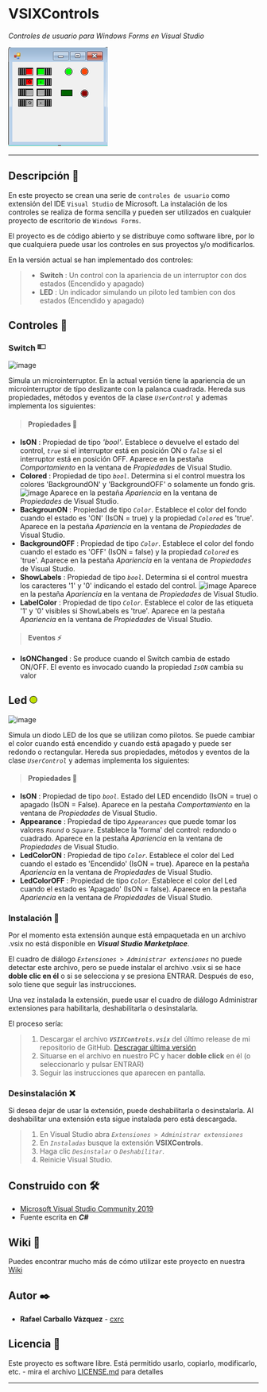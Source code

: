 # VSIXControls

_Controles de usuario para Windows Forms en Visual Studio_

![preview](Switch200x200.png)

----

## Descripción 👀

En este proyecto se crean una serie de `controles de usuario` como extensión del IDE `Visual Studio` de Microsoft. La instalación de los controles se realiza de forma sencilla y pueden ser utilizados en cualquier proyecto de escritorio de `Windows Forms`.

El proyecto es de código abierto y se distribuye como software libre, por lo que cualquiera puede usar los controles en sus proyectos y/o modificarlos.

En la versión actual se han implementado dos controles:
> - **Switch** : Un control con la apariencia de un interruptor con dos estados (Encendido y apagado) 
> - **LED**    : Un indicador simulando un piloto led tambien con dos estados (Encendido y apagado)

## Controles :round_pushpin:

### Switch ![Switch](Switch16x16.bmp)

![image](https://user-images.githubusercontent.com/63002560/110090098-30f79e00-7d97-11eb-9f9d-dafe5d18aafe.png)

Simula un microinterruptor. En la actual versión tiene la apariencia de un microinterruptor de tipo deslizante con la palanca cuadrada. Hereda sus propiedades, métodos y eventos de la clase *`UserControl`* y ademas implementa los siguientes:

> #### Propiedades :triangular_ruler:

- **IsON** : Propiedad de tipo *'bool'*. Establece o devuelve el estado del control, *`true`* si el interruptor está en posición ON o *`false`* si el interruptor está en posición OFF. Aparece en la pestaña *Comportamiento* en la ventana de *Propiedades* de Visual Studio.
- **Colored** : Propiedad de tipo *`bool`*. Determina si el control muestra los colores 'BackgroundON' y 'BackgroundOFF' o solamente un fondo gris. ![image](https://user-images.githubusercontent.com/63002560/110089894-f2fa7a00-7d96-11eb-8004-a9242473083b.png)
Aparece en la pestaña *Apariencia* en la ventana de *Propiedades* de Visual Studio.
- **BackgrounON** : Propiedad de tipo *`Color`*. Establece el color del fondo cuando el estado es 'ON' (IsON = true) y la propiedad *`Colored`* es 'true'. Aparece en la pestaña *Apariencia* en la ventana de *Propiedades* de Visual Studio.
- **BackgroundOFF** : Propiedad de tipo *`Color`*. Establece el color del fondo cuando el estado es 'OFF' (IsON = false) y la propiedad *`Colored`* es 'true'. Aparece en la pestaña *Apariencia* en la ventana de *Propiedades* de Visual Studio.
- **ShowLabels** : Propiedad de tipo *`bool`*. Determina si el control muestra los caracteres '1' y '0' indicando el estado del control. ![image](https://user-images.githubusercontent.com/63002560/110089474-76679b80-7d96-11eb-9bb7-19872048e628.png) Aparece en la pestaña *Apariencia* en la ventana de *Propiedades* de Visual Studio.
- **LabelColor** : Propiedad de tipo *`Color`*. Establece el color de las etiqueta '1' y '0' visibles si ShowLabels es 'true'. Aparece en la pestaña *Apariencia* en la ventana de *Propiedades* de Visual Studio.

> #### Eventos :zap:

- **IsONChanged** : Se produce cuando el Switch cambia de estado ON/OFF. El evento es invocado cuando la propiedad *`IsON`* cambia su valor

## Led ![LED](Led16x16.bmp)

![image](https://user-images.githubusercontent.com/63002560/110090455-9b104300-7d97-11eb-8e06-95eaef4a12a2.png)

Simula un diodo LED de los que se utilizan como pilotos. Se puede cambiar el color cuando está encendido y cuando está apagado y puede ser redondo o rectangular. Hereda sus propiedades, métodos y eventos de la clase *`UserControl`* y ademas implementa los siguientes:

> #### Propiedades :triangular_ruler:

- **IsON** : Propiedad de tipo *`bool`*. Estado del LED encendido (IsON = true) o apagado (IsON = False). Aparece en la pestaña *Comportamiento* en la ventana de *Propiedades* de Visual Studio.
- **Appearance** : Propiedad de tipo *`Appearances`* que puede tomar los valores *`Round`* o *`Square`*. Establece la 'forma' del control: redondo o cuadrado. Aparece en la pestaña *Apariencia* en la ventana de *Propiedades* de Visual Studio.
- **LedColorON** : Propiedad de tipo *`Color`*. Establece el color del Led cuando el estado es 'Encendido' (IsON = true). Aparece en la pestaña *Apariencia* en la ventana de *Propiedades* de Visual Studio.
- **LedColorOFF** : Propiedad de tipo *`Color`*. Establece el color del Led cuando el estado es 'Apagado' (IsON = false). Aparece en la pestaña *Apariencia* en la ventana de *Propiedades* de Visual Studio.

### Instalación :electric_plug:

Por el momento esta extensión aunque está empaquetada en un archivo .vsix no está disponible en ***Visual Studio Marketplace***.

El cuadro de diálogo *`Extensiones > Administrar extensiones`* no puede detectar este archivo, pero se puede instalar el archivo .vsix si se hace **doble clic en él** o si se selecciona y se presiona ENTRAR. Después de eso, solo tiene que seguir las instrucciones.

Una vez instalada la extensión, puede usar el cuadro de diálogo Administrar extensiones para habilitarla, deshabilitarla o desinstalarla.

El proceso sería:

>1. Descargar el archivo ***`VSIXControls.vsix`*** del último release de mi repositorio de GitHub. [Descragar última versión](https://github.com/cxrc/VSIXControls/releases/latest)
>2. Situarse en el archivo en nuestro PC y hacer **doble click** en él (o seleccionarlo y pulsar ENTRAR)
>3. Seguir las instrucciones que aparecen en pantalla.
 
### Desinstalación :x:

Si desea dejar de usar la extensión, puede deshabilitarla o desinstalarla.
Al deshabilitar una extensión esta sigue instalada pero está descargada.

>1. En Visual Studio abra *`Extensiones > Administrar extensiones`*
>2. En *`Instaladas`* busque la extensión **VSIXControls**.
>3. Haga clic *`Desinstalar`* o *`Deshabilitar`*.
>4. Reinicie Visual Studio.

## Construido con 🛠️

* [Microsoft Visual Studio Community 2019](https://visualstudio.microsoft.com/es/vs/community/)
* Fuente escrita en ***C#***

## Wiki 📖

Puedes encontrar mucho más de cómo utilizar este proyecto en nuestra [Wiki](https://github.com/cxrc/VSIXControls/wiki)

## Autor ✒️

* **Rafael Carballo Vázquez** - [cxrc](https://github.com/cxrc)

## Licencia 📄

Este proyecto es software libre. Está permitido usarlo, copiarlo, modificarlo, etc. - mira el archivo [LICENSE.md](LICENSE) para detalles

---
